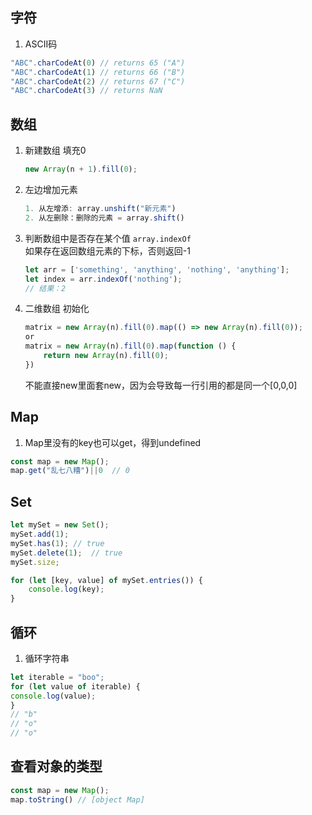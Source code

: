 ## 字符
1. ASCII码
```javascript
"ABC".charCodeAt(0) // returns 65 ("A")
"ABC".charCodeAt(1) // returns 66 ("B")
"ABC".charCodeAt(2) // returns 67 ("C")
"ABC".charCodeAt(3) // returns NaN
```

## 数组
1. 新建数组 填充0
    ```javascript
    new Array(n + 1).fill(0);
    ```
2. 左边增加元素
   ```javascript
   1. 从左增添: array.unshift("新元素")
   2. 从左删除：删除的元素 = array.shift()
   ```
   
3. 判断数组中是否存在某个值 `array.indexOf`  
   如果存在返回数组元素的下标，否则返回-1
   ```javascript
   let arr = ['something', 'anything', 'nothing', 'anything'];
   let index = arr.indexOf('nothing');
   // 结果：2
   ```
4. 二维数组 初始化
   ```javascript
   matrix = new Array(n).fill(0).map(() => new Array(n).fill(0));
   or
   matrix = new Array(n).fill(0).map(function () {
       return new Array(n).fill(0);
   })
   ```
   不能直接new里面套new，因为会导致每一行引用的都是同一个[0,0,0]

## Map
1. Map里没有的key也可以get，得到undefined
```javascript
const map = new Map();
map.get("乱七八糟")||0  // 0
```

## Set
```javascript
let mySet = new Set();
mySet.add(1);
mySet.has(1); // true
mySet.delete(1);  // true
mySet.size;

for (let [key, value] of mySet.entries()) {
    console.log(key);
}
```

## 循环
1. 循环字符串
```javascript
let iterable = "boo";  
for (let value of iterable) {  
console.log(value);  
}
// "b"
// "o"
// "o"
```

## 查看对象的类型
```javascript
const map = new Map();
map.toString() // [object Map]
```